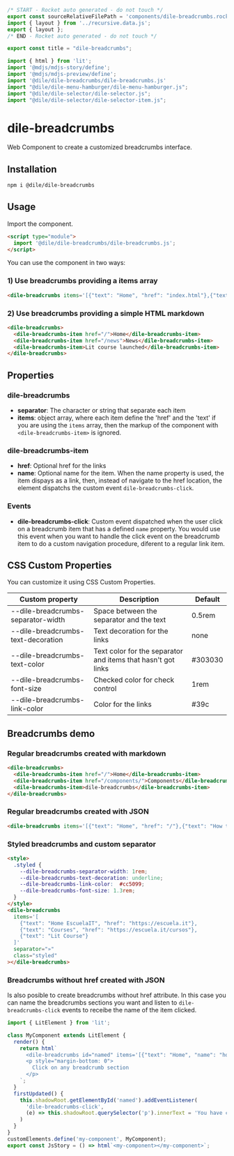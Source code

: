 ```js server
/* START - Rocket auto generated - do not touch */
export const sourceRelativeFilePath = 'components/dile-breadcrumbs.rocket.md';
import { layout } from '../recursive.data.js';
export { layout };
/* END - Rocket auto generated - do not touch */

export const title = "dile-breadcrumbs";

```

```js script
import { html } from 'lit'; 
import '@mdjs/mdjs-story/define';
import '@mdjs/mdjs-preview/define';
import '@dile/dile-breadcrumbs/dile-breadcrumbs.js'
import "@dile/dile-menu-hamburger/dile-menu-hamburger.js";
import "@dile/dile-selector/dile-selector.js";
import "@dile/dile-selector/dile-selector-item.js";
```

# dile-breadcrumbs

Web Component to create a customized breadcrumbs interface.

## Installation

```bash
npm i @dile/dile-breadcrumbs
```

## Usage

Import the component.

```html
<script type="module">
  import '@dile/dile-breadcrumbs/dile-breadcrumbs.js';
</script>
```

You can use the component in two ways:

### 1) Use breadcrumbs providing a items array

```html
<dile-breadcrumbs items='[{"text": "Home", "href": "index.html"},{"text": "News", "href": "news.html"}]'></dile-breadcrumbs>
```

### 2) Use breadcrumbs providing a simple HTML markdown

```html
<dile-breadcrumbs>
  <dile-breadcrumbs-item href="/">Home</dile-breadcrumbs-item>
  <dile-breadcrumbs-item href="/news">News</dile-breadcrumbs-item>
  <dile-breadcrumbs-item>Lit course launched</dile-breadcrumbs-item>
</dile-breadcrumbs>
```

## Properties

### dile-breadcrumbs

- **separator**: The character or string that separate each item
- **items**: object array, where each item define the 'href' and the 'text' if you are using the ```items``` array, then the markup of the component with ```<dile-breadcrumbs-item>``` is ignored.

### dile-breadcrumbs-item

- **href**: Optional href for the links
- **name**: Optional name for the item. When the name property is used, the item dispays as a link, then, instead of navigate to the href location, the element dispatchs the custom event `dile-breadcrumbs-click`.

### Events

- **dile-breadcrumbs-click**: Custom event dispatched when the user click on a breadcrumb item that has a defined `name` property. You would use this event when you want to handle the click event on the breadcrumb item to do a custom navigation procedure, diferent to a regular link item.

## CSS Custom Properties

You can customize it using CSS Custom Properties.

Custom property | Description | Default
----------------|-------------|---------
--dile-breadcrumbs-separator-width | Space between the separator and the text |  0.5rem 
--dile-breadcrumbs-text-decoration | Text decoration for the links | none
--dile-breadcrumbs-text-color | Text color for the separator and items that hasn't got links |  #303030
--dile-breadcrumbs-font-size | Checked color for check control | 1rem
--dile-breadcrumbs-link-color | Color for the links | #39c

## Breadcrumbs demo

### Regular breadcrumbs created with markdown

```html preview-story
<dile-breadcrumbs>
  <dile-breadcrumbs-item href="/">Home</dile-breadcrumbs-item>
  <dile-breadcrumbs-item href="/components/">Components</dile-breadcrumbs-item>
  <dile-breadcrumbs-item>dile-breadcrumbs</dile-breadcrumbs-item>
</dile-breadcrumbs>
```

### Regular breadcrumbs created with JSON

```html preview-story
<dile-breadcrumbs items='[{"text": "Home", "href": "/"},{"text": "How to use", "href": "/how-to-use"}]'></dile-breadcrumbs>
```

### Styled breadcrumbs and custom separator

```html preview-story
<style>
  .styled {
    --dile-breadcrumbs-separator-width: 1rem; 
    --dile-breadcrumbs-text-decoration: underline;
    --dile-breadcrumbs-link-color:  #cc5099;
    --dile-breadcrumbs-font-size: 1.3rem;
  }
</style>
<dile-breadcrumbs
  items='[
    {"text": "Home EscuelaIT", "href": "https://escuela.it"},
    {"text": "Courses", "href": "https://escuela.it/cursos"},
    {"text": "Lit Course"}
  ]'
  separator="»"
  class="styled"
></dile-breadcrumbs>
```

### Breadcrumbs without href created with JSON

Is also posible to create breadcrumbs without href attribute. In this case you can name the breadcrumbs sections you want and listen to ```dile-breadcrumbs-click``` events to receibe the name of the item clicked.

```js preview-story
import { LitElement } from 'lit';

class MyComponent extends LitElement {
  render() {
    return html`
      <dile-breadcrumbs id="named" items='[{"text": "Home", "name": "home"},{"text": "Articles", "name": "articles"},{"text": "Not named"}]'></dile-breadcrumbs>
      <p style="margin-bottom: 0">
        Click on any breadcrumb section
      </p>
    `;
  }
  firstUpdated() {
    this.shadowRoot.getElementById('named').addEventListener(
      'dile-breadcrumbs-click', 
      (e) => this.shadowRoot.querySelector('p').innerText = 'You have clicked on ' + e.detail.name
    )
  }
}
customElements.define('my-component', MyComponent);
export const JsStory = () => html`<my-component></my-component>`;
```
